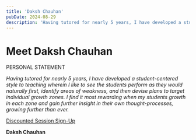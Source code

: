 ```yaml
---
title: 'Daksh Chauhan'
pubDate: 2024-08-29
description: 'Having tutored for nearly 5 years, I have developed a student-centered style to teaching wherein I like to see the students perform as they would naturally first, identify areas of weakness, and then devise plans to target individual growth zones.'
---
```


# Meet Daksh **Chauhan**

PERSONAL STATEMENT

_Having tutored for nearly 5 years, I have developed a student-centered style to teaching wherein I like to see the students perform as they would naturally first, identify areas of weakness, and then devise plans to target individual growth zones. I find it most rewarding when my students growth in each zone and gain further insight in their own thought-processes, growing further than ever._

[Discounted Session Sign-Up](/purchase-discounted-session/)

**Daksh Chauhan**
